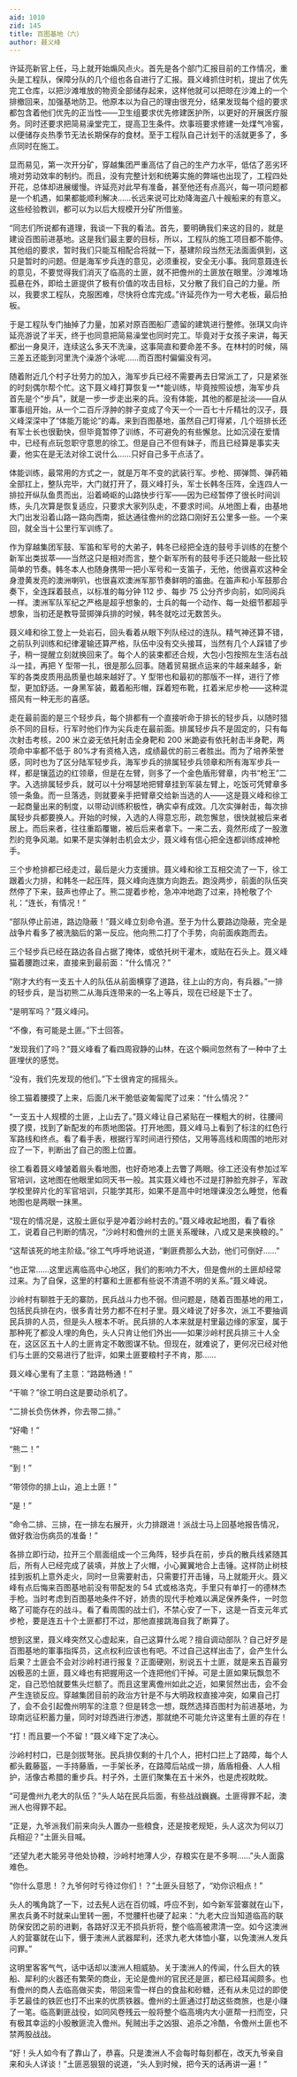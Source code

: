 ```yaml
---
aid: 1010
zid: 145
title: 百图基地（六）
author: 聂义峰
---
```


许延亮新官上任，马上就开始煽风点火。首先是各个部门汇报目前的工作情况，重头是工程队，保障分队的几个组也各自进行了汇报。聂义峰抓住时机，提出了优先完工仓库，以把沙滩堆放的物资全部储存起来，这样他就可以把晾在沙滩上的一个排撤回来，加强基地防卫。他原本以为自己的理由很充分，结果发现每个组的要求都包含着他们优先的正当性——卫生组要求优先修建医护所，以更好的开展医疗服务。同时还要求把简易澡堂完工，提高卫生条件。炊事班要求修建一处煤气冷窖，以便储存炎热季节无法长期保存的食材。至于工程队自己计划干的活就更多了，多点同时在施工。

显而易见，第一次开分矿，穿越集团严重高估了自己的生产力水平，低估了恶劣环境对劳动效率的制约。而且，没有完整计划和统筹实施的弊端也出现了，工程四处开花，总体却进展缓慢。许延亮对此早有准备，甚至他还有点高兴，每一项问题都是一个机遇，如果都能顺利解决……长远来说可比劝降海盗八十艘船来的有意义。这些经验教训，都可以为以后大规模开分矿所借鉴。

“同志们所说都有道理，我谈一下我的看法。首先，要明确我们来这的目的，就是建设百图前进基地。这是我们最主要的目标，所以，工程队的施工项目都不能停。其他组的要求，暂时我们只能互相配合将就一下，基建阶段当然无法面面俱到，这只是暂时的问题。但是海军步兵连的意见，必须重视，安全无小事。我同意聂连长的意见，不要觉得我们消灭了临高的土匪，就不把儋州的土匪放在眼里。沙滩堆场孤悬在外，即给土匪提供了极有价值的攻击目标，又分散了我们自己的力量。所以，我要求工程队，克服困难，尽快将仓库完成。”许延亮作为一号大老板，最后拍板。

于是工程队专门抽掉了力量，加紧对原百图船厂遗留的建筑进行整修。张琪又向许延亮游说了半天，终于也同意把简易澡堂也同时完工。毕竟对于女孩子来讲，每天都出一身臭汗，连续这么多天不洗澡，这事简直和要命差不多。在林村的时候，隔三差五还能到河里洗个澡游个泳呢……而百图村偏偏没有河。

随着附近几个村子壮劳力的加入，海军步兵已经不需要再去日常派工了，只是紧张的时刻偶尔帮个忙。这下聂义峰打算恢复一\*\*能训练，毕竟按照设想，海军步兵首先是个“步兵”，就是一步一步走出来的兵。没有体能，其他的都是扯淡——自从軍事组开始，从一个二百斤浮肿的胖子变成了今天一个一百七十斤精壮的汉子，聂义峰深深中了“体能万能论”的毒。来到百图基地，虽然自己盯得紧，几个班排长还有军士长也很勤快，但毕竟暂停了训练，不可避免的有些懈怠。比如沉浸在爱情中，已经有点玩忽职守意思的徐工。但是自己不但有妹子，而且已经算是事实夫妻，他实在是无法对徐工说什么……只好自己多干点活了。

体能训练，最常用的方式之一，就是万年不变的武装行军。步枪、掷弹筒、弹药箱全部扛上，整队完毕，大门就打开了，聂义峰打头，军士长韩冬压阵，全连四人一排拉开纵队鱼贯而出，沿着崎岖的山路快步行军——因为已经暂停了很长时间训练，头几次算是恢复适应，只要求大家列队走，不要求时间。从地图上看，由基地大门出发沿着山路一路向西南，抵达通往儋州的岔路口刚好五公里多一些。一个来回，就全当十公里行军训练了。

作为穿越集团军鼓、军笛和军号的大弟子，韩冬已经把全连的鼓号手训练的在整个新军出类拔萃——当然这只是相对而言，整个新军所有的鼓号手还只能敲一些比较简单的节奏。韩冬本人也随身携带一把小军号和一支笛子，无他，他很喜欢这种全身澄黄发亮的澳洲喇叭，也很喜欢澳洲军那节奏鲜明的笛曲。在笛声和小军鼓那合奏下，全连踩着鼓点，以标准的每分钟 112 步、每步 75 公分齐步向前，如同阅兵一样。澳洲军队军纪之严格是超乎想象的，士兵的每一个动作、每一处细节都超乎想象，当初还是教导营掷弹兵排的时候，韩冬就吃过无数苦头。

聂义峰和徐工登上一处岩石，回头看着从眼下列队经过的连队。精气神还算不错，之前队列训练和纪律灌输还算严格，队伍中没有交头接耳，当然有几个人踩错了步子，稍一提醒立刻就换回来了。每个人的装束都还合规，大包小包按照左生活右战斗一挂，再把 Y 型带一扎，很是那么回事。随着贸易据点运来的牛越来越多，新军的各类皮质用品质量也越来越好了。Y 型带也和最初的那版不一样，进行了修型，更加舒适。一身黑军装，戴着船形帽，踩着短布靴，扛着米尼步枪——这种混搭风有一种无形的喜感。

走在最前面的是三个轻步兵，每个排都有一个直接听命于排长的轻步兵，以随时猎杀不同的目标，行军时他们作为尖兵走在最前面。排属轻步兵不是固定的，只有每次射击考核，200 米立姿无依托射击全身靶和 200 米跪姿有依托射击半身靶，两项命中率都不低于 80%才有资格入选，成绩最优的前三者胜出。而为了培养荣誉感，同时也为了区分陆军轻步兵，海军步兵的排属轻步兵领章和所有海军步兵一样，都是镶蓝边的红领章，但是在左臂，则多了一个金色盾形臂章，内书“枪王”二字。入选排属轻步兵，就可以十分嘚瑟地把臂章挂到军装左臂上，吃饭可凭臂章多领一条鱼。而一旦落选，则就要亲手把臂章交给新当选的人——这是聂义峰和徐工一起商量出来的制度，以带动训练积极性，确实卓有成效。几次实弹射击，每次排属轻步兵都要换人。开始的时候，入选的人得意忘形，疏忽懈怠，很快就被后来者居上。而后来者，往往重蹈覆辙，被后后来者拿下。一来二去，竟然形成了一股激烈的竞争风潮。如果不是实弹射击机会太少，聂义峰有信心把全连都训练成神枪手。

三个步枪排都已经走过，最后是火力支援排。聂义峰和徐工互相交流了一下，徐工跟着火力排，和韩冬一起压阵，聂义峰向连旗方向跑去。跑没两步，前面的队伍突然停了下来，鼓声也停止了。熊二提着步枪，急冲冲地跑了过来，持枪敬了个礼：“连长，有情况！”

“部队停止前进，路边隐蔽！”聂义峰立刻命令道。至于为什么要路边隐蔽，完全是战争片看多了被洗脑后的第一反应。他向熊二打了个手势，向前面疾跑而去。

三个轻步兵已经在路边各自占据了掩体，或依托树干灌木，或贴在石头上。聂义峰猫着腰跑过来，直接来到最前面：“什么情况？”

“刚才大约有一支五十人的队伍从前面横穿了道路，往上山的方向，有兵器。”一排的轻步兵，是当初熊二从海兵连带来的一名上等兵，现在已经是下士了。

“是明军吗？”聂义峰问。

“不像，有可能是土匪。”下士回答。

“发现我们了吗？”聂义峰看了看四周寂静的山林，在这个瞬间忽然有了一种中了土匪埋伏的感觉。

“没有，我们先发现的他们。”下士很肯定的摇摇头。

徐工猫着腰摸了上来，后面几米干脆低姿匍匐爬了过来：“什么情况？”

“一支五十人规模的土匪，上山去了。”聂义峰让自己紧贴在一棵粗大的树，往腰间摸了摸，找到了新配发的布质地图袋。打开地图，聂义峰马上看到了标注的红色行军路线和终点。看了看手表，根据行军时间进行预估，又用等高线和周围的地形对应了一下，判断出了自己的图上位置。

徐工看着聂义峰皱着眉头看地图，也好奇地凑上去瞥了两眼。徐工还没有参加过军官培训，这地图在他眼里如同天书一般。其实聂义峰也不过是打肿脸充胖子，军政学校里碎片化的军官培训，只能学其形，如果不是高中时地理课没怎么睡觉，他看地图也是两眼一抹黑。

“现在的情况是，这股土匪似乎是冲着沙岭村去的。”聂义峰收起地图，看了看徐工，说着自己判断的情况，“沙岭村和儋州的土匪关系暧昧，八成又是来换粮的。”

“这帮该死的地主阶级。”徐工气呼呼地说道，“剿匪费那么大劲，他们可倒好……”

“也正常……这里远离临高中心地区，我们的影响力不大，但是儋州的土匪却经常过来。为了自保，这里的村寨和土匪都有些说不清道不明的关系。”聂义峰说。

沙岭村有聊胜于无的寨防，民兵战斗力也不弱。但问题是，随着百图基地的用工，包括民兵排在内，很多青壮劳力都不在村子里。聂义峰说了好多次，派工不要抽调民兵排的人员，但是头人根本不听。民兵排的人本来就是村里最边缘的家室，属于那种死了都没人埋的角色，头人只肯让他们外出——如果沙岭村民兵排三十人全在，这区区五十人的土匪肯定不敢图谋不轨。但现在，就难说了，更何况已经对他们与土匪的交易进行了批评，如果土匪要粮村子不肯，那……

聂义峰心里有了主意：“路路畅通！”

“干嘛？”徐工明白这是要动杀机了。

“二排长负伤休养，你去带二排。”

“好嘞！”

“熊二！”

“到！”

“带领你的排上山，追上土匪！”

“是！”

“命令二排、三排，在一排左右展开，火力排跟进！派战士马上回基地报告情况，做好救治伤病员的准备！”

各排立即行动，拉开三个扇面组成一个三角阵，轻步兵在前，步兵的散兵线紧随其后，所有人已经完成了装填，并放上了火帽，小心翼翼地合上击锤。这样防止树枝挂到扳机上意外走火，同时一旦需要射击，只需要打开击锤，马上就能开火。聂义峰有点后悔来百图基地前没有带配发的 54 式或格洛克，手里只有单打一的德林杰手枪。当时考虑到百图基地条件不好，娇贵的现代手枪难以满足保养条件，一时忽略了可能存在的战斗。看了看周围的战士们，不禁心安了一下，这是一百支元年式步枪，要是连五十个土匪都打不过，那他直接跳海自我了断算了。

想到这里，聂义峰突然又心虚起来，自己这算什么呢？擅自调动部队？自己好歹是百图基地的軍事指挥员，这点权利应该也有吧。不过自己这样出击了，会产生什么后果？土匪会不会对沙岭村进行报复？正面硬刚，别说五十土匪，就是来五百最穷凶极恶的土匪，聂义峰也有把握用这一个连把他们干掉。可是土匪如果玩飘忽不定，自己恐怕就要焦头烂额了。而且这里离儋州如此之近，如果贸然出击，会不会产生连锁反应。穿越集团目前的政治方针是不与大明政权直接冲突，如果自己打了，会不会引起儋州明军的注意？但是转念一想，既然选择百图村为前进基地，为琼南远征积蓄力量，同时对琼西进行渗透，那就绝不可能允许这里有土匪的存在！

“打！而且要一个不留！”聂义峰下定了决心。

沙岭村村口，已是剑拔弩张。民兵排仅剩的十几个人，把村口拦上了路障，每个人都头戴藤盔，一手持藤盾，一手架长矛，在路障后站成一排，盾盾相叠、人人相护，活像古希腊的重步兵。村子外，土匪们聚集在五十米外，也是虎视眈眈。

“可是儋州九老大的队伍？”头人站在民兵后面，有些战战巍巍。土匪得罪不起，澳洲人也得罪不起。

“正是，九爷派我们前来向头人置办一些粮食，还是按老规矩，头人这次为何以刀兵相迎？”土匪头目喊。

“还望九老大能另寻他处协粮，沙岭村地薄人少，存粮实在是不多啊……”头人面露难色。

“你什么意思！？九爷何时亏待过你们！？”土匪头目怒了，“劝你识相点！”

头人的嘴角跳了一下，过去髡人远在百仞城，呼应不到，如今新军营寨就在山下，黑衣兵勇不时就来山里转一圈，不觉腰杆也硬了起来：“九老大应当知道临高的联防保安团之前的进剿，各路好汉无不损兵折将，整个临高被肃清一空。如今这澳洲人的营寨就在山下，慑于澳洲人武器犀利，还求九老大体恤小寨，以免澳洲人发兵问罪。”

这明里客客气气，话中话却以澳洲人相威胁。关于澳洲人的传闻，什么巨大的铁船、犀利的火器还有繁荣的商业，无论是儋州的官民还是匪，都已经耳闻颇多。也有儋州的商人去临高做买卖，带回来雪一样白的食盐和砂糖，还有从未见过的即使手艺最佳的铁匠也打不出来的优质铁器。儋州的土匪通过打劫这些商旅，也是小赚了一笔。临高剿匪战役，如同风卷残云一般将整个临高境内大小匪帮一扫而空，只有极其幸运的小股散匪流入儋州。髡贼出手之凶狠、追杀之冷酷，令儋州土匪也不禁两股战战。

“好！头人如今有了靠山了，恭喜。只是澳洲人不会每时每刻都在，改天九爷亲自来和头人详谈！”土匪恶狠狠的说道，“头人到时候，把今天的话再讲一遍！”
